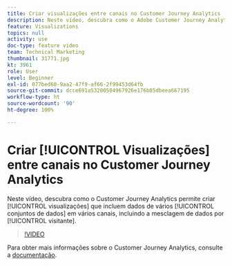 ```yaml
---
title: Criar visualizações entre canais no Customer Journey Analytics
description: Neste vídeo, descubra como o Adobe Customer Journey Analytics permite criar visualizações que incluem dados de vários conjuntos de dados em vários canais, incluindo a mesclagem de dados por visitante.
feature: Visualizations
topics: null
activity: use
doc-type: feature video
team: Technical Marketing
thumbnail: 31771.jpg
kt: 3961
role: User
level: Beginner
exl-id: 077bed60-9aa2-47f9-af66-2f99453d64fb
source-git-commit: dcce691a53200504967926e176b85dbeea667195
workflow-type: ht
source-wordcount: '90'
ht-degree: 100%

---
```


# Criar [!UICONTROL Visualizações] entre canais no Customer Journey Analytics

Neste vídeo, descubra como o Customer Journey Analytics permite criar [!UICONTROL visualizações] que incluem dados de vários [!UICONTROL conjuntos de dados] em vários canais, incluindo a mesclagem de dados por [!UICONTROL visitante].

>[!VIDEO](https://video.tv.adobe.com/v/31771/?quality=12)

Para obter mais informações sobre o Customer Journey Analytics, consulte a [documentação](https://docs.adobe.com/content/help/pt-BR/analytics-platform/using/cja-landing.html).
